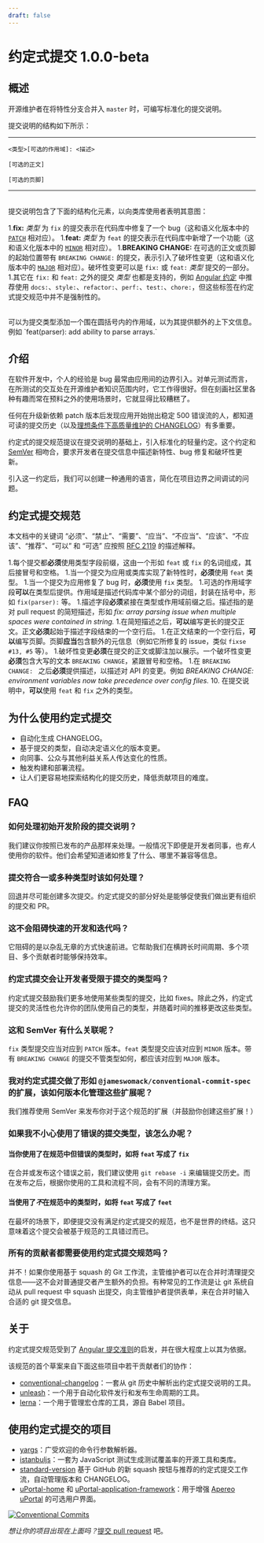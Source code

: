 ```yaml
---
draft: false
---
```


# 约定式提交 1.0.0-beta

## 概述

开源维护者在将特性分支合并入 `master` 时，可编写标准化的提交说明。

提交说明的结构如下所示：

---

```
<类型>[可选的作用域]: <描述>

[可选的正文]

[可选的页脚]
```
---

<br />
提交说明包含了下面的结构化元素，以向类库使用者表明其意图：

1.**fix:** _类型_ 为 `fix` 的提交表示在代码库中修复了一个 bug（这和语义化版本中的 [`PATCH`](http://semver.org/#summary) 相对应）。
1.**feat:** _类型_ 为 `feat` 的提交表示在代码库中新增了一个功能（这和语义化版本中的 [`MINOR`](http://semver.org/#summary) 相对应）。
1.**BREAKING CHANGE:** 在可选的正文或页脚的起始位置带有 `BREAKING CHANGE:` 的提交，表示引入了破坏性变更（这和语义化版本中的 [`MAJOR`](http://semver.org/#summary) 相对应）。破坏性变更可以是 `fix:` 或 `feat:` _类型_ 提交的一部分。
1.其它在 `fix:` 和 `feat:` 之外的提交 _类型_ 也都是支持的，例如 [Angular 约定](https://github.com/angular/angular/blob/22b96b9/CONTRIBUTING.md#-commit-message-guidelines) 中推荐使用 `docs:`、`style:`、`refactor:`、`perf:`、`test:`、`chore:`，但这些标签在约定式提交规范中并不是强制性的。

<br />
可以为提交类型添加一个围在圆括号内的作用域，以为其提供额外的上下文信息。例如 `feat(parser): add ability to parse arrays.`

## 介绍

在软件开发中，个人的经验是 bug 最常由应用间的边界引入。对单元测试而言，在所测试的交互处在开源维护者知识范围内时，它工作得很好。但在刻画社区里各种有趣而常在预料之外的使用场景时，它就显得比较糟糕了。

任何在升级新依赖 patch 版本后发现应用开始抛出稳定 500 错误流的人，都知道可读的提交历史（以及[理想条件下高质量维护的 CHANGELOG](http://keepachangelog.com/en/0.3.0/)）有多重要。

约定式的提交规范提议在提交说明的基础上，引入标准化的轻量约定。这个约定和 [SemVer](http://semver.org) 相吻合，要求开发者在提交信息中描述新特性、bug 修复和破坏性更新。

引入这一约定后，我们可以创建一种通用的语言，简化在项目边界之间调试的问题。

## 约定式提交规范

本文档中的关键词 “必须”、“禁止”、“需要”、“应当”、“不应当”、“应该”、“不应该”、“推荐”、“可以” 和 “可选” 应按照 [RFC 2119](https://www.ietf.org/rfc/rfc2119.txt) 的描述解释。

1.每个提交都**必须**使用类型字段前缀，这由一个形如 `feat` 或 `fix` 的名词组成，其后接冒号和空格。
1.当一个提交为应用或类库实现了新特性时，**必须**使用 `feat` 类型。
1.当一个提交为应用修复了 bug 时，**必须**使用 `fix` 类型。
1.可选的作用域字段**可以**在类型后提供。作用域是描述代码库中某个部分的词组，封装在括号中，形如 `fix(parser):` 等。
1.描述字段**必须**紧接在类型或作用域前缀之后。描述指的是对 pull request 的简短描述，形如 _fix: array parsing issue when multiple spaces were contained in string._
1.在简短描述之后，**可以**编写更长的提交正文。正文**必须**起始于描述字段结束的一个空行后。
1.在正文结束的一个空行后，**可以**编写页脚。页脚**应当**包含额外的元信息（例如它所修复的 issue，类似 `fixse #13, #5` 等）。
1.破坏性变更**必须**在提交的正文或脚注加以展示。一个破坏性变更**必须**包含大写的文本 `BREAKING CHANGE`，紧跟冒号和空格。
1.在 `BREAKING CHANGE: ` 之后**必须**提供描述，以描述对 API 的变更。例如 _BREAKING CHANGE: environment variables now take precedence over config files._
10. 在提交说明中，**可以**使用 `feat` 和 `fix` 之外的类型。

## 为什么使用约定式提交

* 自动化生成 CHANGELOG。
* 基于提交的类型，自动决定语义化的版本变更。
* 向同事、公众与其他利益关系人传达变化的性质。
* 触发构建和部署流程。
* 让人们更容易地探索结构化的提交历史，降低贡献项目的难度。

## FAQ

### 如何处理初始开发阶段的提交说明？

我们建议你按照已发布的产品那样来处理。一般情况下即便是开发者同事，也*有人*使用你的软件。他们会希望知道诸如修复了什么、哪里不兼容等信息。

### 提交符合一或多种类型时该如何处理？

回退并尽可能创建多次提交。约定式提交的部分好处是能够促使我们做出更有组织的提交和 PR。

### 这不会阻碍快速的开发和迭代吗？

它阻碍的是以杂乱无章的方式快速前进。它帮助我们在横跨长时间周期、多个项目、多个贡献者时能够保持效率。

### 约定式提交会让开发者受限于提交的类型吗？

约定式提交鼓励我们更多地使用某些类型的提交，比如 fixes。除此之外，约定式提交的灵活性也允许你的团队使用自己的类型，并随着时间的推移更改这些类型。

### 这和 SemVer 有什么关联呢？

`fix` 类型提交应当对应到 `PATCH` 版本。`feat` 类型提交应该对应到 `MINOR` 版本。带有 `BREAKING CHANGE` 的提交不管类型如何，都应该对应到 `MAJOR` 版本。

### 我对约定式提交做了形如 `@jameswomack/conventional-commit-spec` 的扩展，该如何版本化管理这些扩展呢？

我们推荐使用 SemVer 来发布你对于这个规范的扩展（并鼓励你创建这些扩展！）

### 如果我不小心使用了错误的提交类型，该怎么办呢？

#### 当你使用了在规范中但错误的类型时，如将 `feat` 写成了 `fix`

在合并或发布这个错误之前，我们建议使用 `git rebase -i` 来编辑提交历史。而在发布之后，根据你使用的工具和流程不同，会有不同的清理方案。

#### 当使用了*不*在规范中的类型时，如将 `feat` 写成了 `feet`

在最坏的场景下，即便提交没有满足约定式提交的规范，也不是世界的终结。这只意味着这个提交会被基于规范的工具错过而已。

### 所有的贡献者都需要使用约定式提交规范吗？

并不！如果你使用基于 squash 的 Git 工作流，主管维护者可以在合并时清理提交信息——这不会对普通提交者产生额外的负担。有种常见的工作流是让 git 系统自动从 pull request 中 squash 出提交，向主管维护者提供表单，来在合并时输入合适的 git 提交信息。

## 关于

约定式提交规范受到了 [Angular 提交准则](https://github.com/angular/angular.js/blob/master/CONTRIBUTING.md#commit)的启发，并在很大程度上以其为依据。

该规范的首个草案来自下面这些项目中若干贡献者们的协作：


* [conventional-changelog](https://github.com/conventional-changelog/conventional-changelog)：一套从 git 历史中解析出约定式提交说明的工具。
* [unleash](https://github.com/netflix/unleash)：一个用于自动化软件发行和发布生命周期的工具。
* [lerna](https://github.com/lerna/lerna)：一个用于管理宏仓库的工具，源自 Babel 项目。

## 使用约定式提交的项目

* [yargs](https://github.com/yargs/yargs)：广受欢迎的命令行参数解析器。
* [istanbuljs](https://github.com/istanbuljs/istanbuljs)：一套为 JavaScript 测试生成测试覆盖率的开源工具和类库。
* [standard-version](https://github.com/conventional-changelog/standard-version) 基于 GitHub 的新 squash 按钮与推荐的约定式提交工作流，自动管理版本和 CHANGELOG。
* [uPortal-home](https://github.com/UW-Madison-DoIT/angularjs-portal) 和 [uPortal-application-framework](https://github.com/UW-Madison-DoIT/uw-frame)：用于增强 [Apereo uPortal](https://www.apereo.org/projects/uportal) 的可选用户界面。

[![Conventional Commits](https://img.shields.io/badge/Conventional%20Commits-1.0.0-yellow.svg)](https://conventionalcommits.org)

_想让你的项目出现在上面吗？_[提交 pull request](https://github.com/conventional-changelog/conventionalcommits.org/pulls) 吧。
